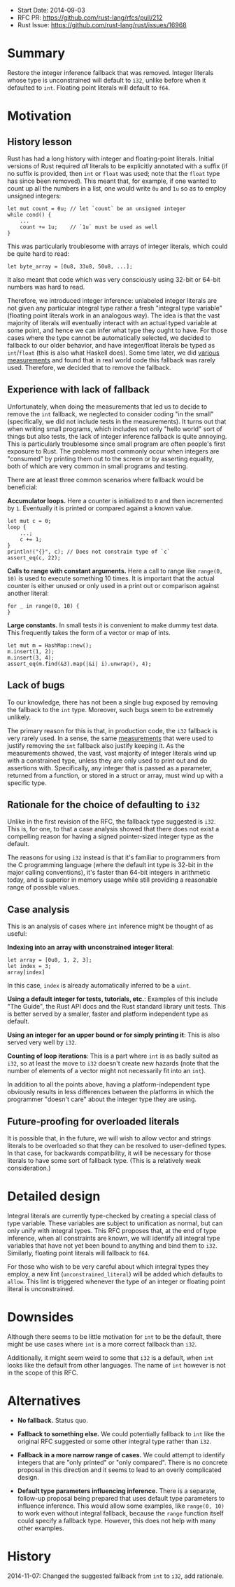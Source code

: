 - Start Date: 2014-09-03
- RFC PR: https://github.com/rust-lang/rfcs/pull/212
- Rust Issue: https://github.com/rust-lang/rust/issues/16968

# Summary

Restore the integer inference fallback that was removed. Integer
literals whose type is unconstrained will default to `i32`, unlike
before when it defaulted to `int`.
Floating point literals will default to `f64`.

# Motivation

## History lesson

Rust has had a long history with integer and floating-point
literals. Initial versions of Rust required *all* literals to be
explicitly annotated with a suffix (if no suffix is provided, then
`int` or `float` was used; note that the `float` type has since been
removed). This meant that, for example, if one wanted to count up all
the numbers in a list, one would write `0u` and `1u` so as to employ
unsigned integers:

    let mut count = 0u; // let `count` be an unsigned integer
    while cond() {
        ...
        count += 1u;    // `1u` must be used as well
    }

This was particularly troublesome with arrays of integer literals,
which could be quite hard to read:

    let byte_array = [0u8, 33u8, 50u8, ...];
    
It also meant that code which was very consciously using 32-bit or
64-bit numbers was hard to read.

Therefore, we introduced integer inference: unlabeled integer literals
are not given any particular integral type rather a fresh "integral
type variable" (floating point literals work in an analogous way). The
idea is that the vast majority of literals will eventually interact
with an actual typed variable at some point, and hence we can infer
what type they ought to have. For those cases where the type cannot be
automatically selected, we decided to fallback to our older behavior,
and have integer/float literals be typed as `int`/`float` (this is also what Haskell
does). Some time later, we did [various measurements][m] and found
that in real world code this fallback was rarely used. Therefore, we
decided that to remove the fallback.

## Experience with lack of fallback

Unfortunately, when doing the measurements that led us to decide to
remove the `int` fallback, we neglected to consider coding "in the
small" (specifically, we did not include tests in the
measurements). It turns out that when writing small programs, which
includes not only "hello world" sort of things but also tests, the
lack of integer inference fallback is quite annoying. This is
particularly troublesome since small program are often people's first
exposure to Rust. The problems most commonly occur when integers are
"consumed" by printing them out to the screen or by asserting
equality, both of which are very common in small programs and testing.

There are at least three common scenarios where fallback would be
beneficial:

**Accumulator loops.** Here a counter is initialized to `0` and then
incremented by `1`. Eventually it is printed or compared against
a known value.

```
let mut c = 0;
loop {
    ...;
    c += 1;
}
println!("{}", c); // Does not constrain type of `c`
assert_eq(c, 22);
```

**Calls to range with constant arguments.** Here a call to range like
`range(0, 10)` is used to execute something 10 times. It is important
that the actual counter is either unused or only used in a print out
or comparison against another literal:

```
for _ in range(0, 10) {
}
```

**Large constants.** In small tests it is convenient to make dummy
test data. This frequently takes the form of a vector or map of ints.

```
let mut m = HashMap::new();
m.insert(1, 2);
m.insert(3, 4);
assert_eq(m.find(&3).map(|&i| i).unwrap(), 4);
```

## Lack of bugs

To our knowledge, there has not been a single bug exposed by removing
the fallback to the `int` type. Moreover, such bugs seem to be
extremely unlikely.

The primary reason for this is that, in production code, the `i32`
fallback is very rarely used. In a sense, the same [measurements][m]
that were used to justify removing the `int` fallback also justify
keeping it. As the measurements showed, the vast, vast majority of
integer literals wind up with a constrained type, unless they are only
used to print out and do assertions with. Specifically, any integer
that is passed as a parameter, returned from a function, or stored in
a struct or array, must wind up with a specific type.

## Rationale for the choice of defaulting to `i32`

Unlike in the first revision of the RFC, the fallback type suggested is
`i32`. This is, for one, to that a case analysis showed that there does
not exist a compelling reason for having a signed pointer-sized integer
type as the default.

The reasons for using `i32` instead is that it's familiar to programmers
from the C programming language (where the default int type is 32-bit in
the major calling conventions), it's faster than 64-bit integers in
arithmetic today, and is superior in memory usage while still providing
a reasonable range of possible values.

## Case analysis

This is an analysis of cases where `int` inference might be thought of
as useful:

**Indexing into an array with unconstrained integer literal**:

```
let array = [0u8, 1, 2, 3];
let index = 3;
array[index]
```

In this case, `index` is already automatically inferred to be a `uint`.

**Using a default integer for tests, tutorials, etc.**: Examples of this
include "The Guide", the Rust API docs and the Rust standard library
unit tests. This is better served by a smaller, faster and platform
independent type as default.

**Using an integer for an upper bound or for simply printing it**: This
is also served very well by `i32`.

**Counting of loop iterations**: This is a part where `int` is as badly
suited as `i32`, so at least the move to `i32` doesn't create new
hazards (note that the number of elements of a vector might not
necessarily fit into an `int`).

In addition to all the points above, having a platform-independent type
obviously results in less differences between the platforms in which the
programmer "doesn't care" about the integer type they are using.

## Future-proofing for overloaded literals

It is possible that, in the future, we will wish to allow vector and
strings literals to be overloaded so that they can be resolved to
user-defined types. In that case, for backwards compatibility, it will
be necessary for those literals to have some sort of fallback type.
(This is a relatively weak consideration.)

# Detailed design

Integral literals are currently type-checked by creating a special
class of type variable. These variables are subject to unification as
normal, but can only unify with integral types. This RFC proposes
that, at the end of type inference, when all constraints are known, we
will identify all integral type variables that have not yet been bound
to anything and bind them to `i32`. Similarly, floating point literals
will fallback to `f64`.

For those who wish to be very careful about which integral types they
employ, a new lint (`unconstrained_literal`) will be added which
defaults to `allow`. This lint is triggered whenever the type of an
integer or floating point literal is unconstrained.

# Downsides

Although there seems to be little motivation for `int` to be the
default, there might be use cases where `int` is a more correct fallback
than `i32`.

Additionally, it might seem weird to some that `i32` is a default, when
`int` looks like the default from other languages. The name of `int`
however is not in the scope of this RFC.


# Alternatives

- **No fallback.** Status quo.

- **Fallback to something else.** We could potentially fallback to
  `int` like the original RFC suggested or some other integral type
  rather than `i32`.

- **Fallback in a more narrow range of cases.** We could attempt to
  identify integers that are "only printed" or "only compared". There
  is no concrete proposal in this direction and it seems to lead to an
  overly complicated design.
  
- **Default type parameters influencing inference.** There is a
  separate, follow-up proposal being prepared that uses default type
  parameters to influence inference. This would allow some examples,
  like `range(0, 10)` to work even without integral fallback, because
  the `range` function itself could specify a fallback type. However,
  this does not help with many other examples.

# History

2014-11-07: Changed the suggested fallback from `int` to `i32`, add
rationale.
  
[m]: https://gist.github.com/nikomatsakis/11179747
